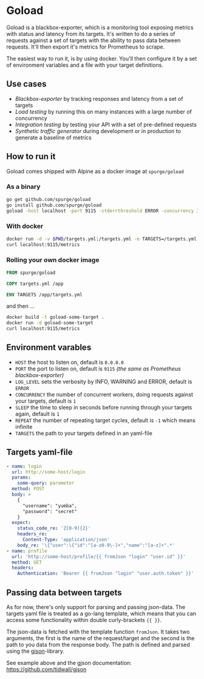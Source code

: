 Goload
======

Goload is a blackbox-exporter, which is a monitoring tool exposing metrics with status and latency from its targets. It's written to do a series of requests against a set of targets with the ability to pass data between requests. It'll then export it's metrics for Prometheus to scrape.

The easiest way to run it, is by using docker. You'll then configure it by a set of environment variables and a file with your target definitions.

Use cases
---------

* *Blackbox-exporter* by tracking responses and latency from a set of targets
* *Load testing* by running this on many instances with a large number of concurrency
* *Integration testing* by testing your API with a set of pre-defined requests
* *Synthetic traffic generator* during development or in production to generate a baseline of metrics

How to run it
-------------

Goload comes shipped with Alpine as a docker image at `spurge/goload`

### As a binary

```sh
go get github.com/spurge/goload
go install github.com/spurge/goload
goload -host localhost -port 9115 -stderrthreshold ERROR -concurrency 1 -sleep 1 -repeat -1 -target your-targets.yml
```

### With docker

```sh
docker run -d -v $PWD/targets.yml:/targets.yml -e TARGETS=/targets.yml -p 9115:9115 spurge/goload
curl localhost:9115/metrics
```

### Rolling your own docker image

```Dockerfile
FROM spurge/goload

COPY targets.yml /app

ENV TARGETS /app/targets.yml
```

and then ...

```sh
docker build -t goload-some-target .
docker run -d goload-some-target
curl localhost:9115/metrics
```

Environment varables
--------------------

* `HOST` the host to listen on, default is `0.0.0.0`
* `PORT` the port to listen on, default is `9115` *(the same as Prometheus blackbox-exporter)*
* `LOG_LEVEL` sets the verbosity by INFO, WARNING and ERROR, default is `ERROR`
* `CONCURRENCY` the number of concurrent workers, doing requests against your targets, default is `1`
* `SLEEP` the time to sleep in seconds before running through your targets again, default is `1`
* `REPEAT` the number of repeating target cycles, default is `-1` which means infinite
* `TARGETS` the path to your targets defined in an yaml-file

Targets yaml-file
-----------------

```yaml
- name: login
  url: http://some-host/login
  params:
    some-query: parameter
  method: POST
  body: >
    {
      "username": "yumba",
      "password": "secret"
    }
  expect:
    status_code_re: '2[0-9]{2}'
    headers_re:
      Content-Type: 'application/json'
    body_re: '\{"user":\{"id":"[a-z0-9\-]+","name":"[a-z]+".*'
- name: profile
  url: 'http://some-host/profile/{{ fromJson "login" "user.id" }}'
  method: GET
  headers:
    Authentication: 'Bearer {{ fromJson "login" "user.auth.token" }}'
```

Passing data between targets
----------------------------

As for now, there's only support for parsing and passing json-data. The targets yaml file is treated as a go-lang template, which means that you can access some functionality within double curly-brackets `{{ }}`.

The json-data is fetched with the template function `fromJson`. It takes two arguments, the first is the name of the request/target and the second is the path to you data from the response body. The path is defined and parsed using the [gjson](https://github.com/tidwall/gjson)-library.

See example above and the gjson documentation: https://github.com/tidwall/gjson
